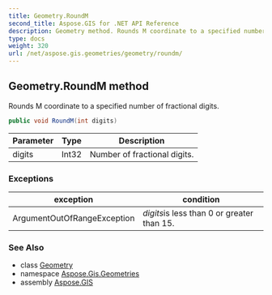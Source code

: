 ```yaml
---
title: Geometry.RoundM
second_title: Aspose.GIS for .NET API Reference
description: Geometry method. Rounds M coordinate to a specified number of fractional digits
type: docs
weight: 320
url: /net/aspose.gis.geometries/geometry/roundm/
---
```

## Geometry.RoundM method

Rounds M coordinate to a specified number of fractional digits.

```csharp
public void RoundM(int digits)
```

| Parameter | Type | Description |
| --- | --- | --- |
| digits | Int32 | Number of fractional digits. |

### Exceptions

| exception | condition |
| --- | --- |
| ArgumentOutOfRangeException | *digits*is less than 0 or greater than 15. |

### See Also

* class [Geometry](../)
* namespace [Aspose.Gis.Geometries](../../geometry/)
* assembly [Aspose.GIS](../../../)


